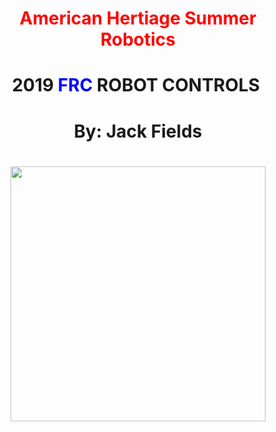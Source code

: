 <h1 style="text-align: center;"><span style="color: #ff0000;"><strong>American Hertiage Summer Robotics </strong></span></h1>
<h1 style="text-align: center;"><strong>2019 <span style="color: #0000ff;">FRC</span> ROBOT CONTROLS&nbsp;</strong></h1>
<h1 style="text-align: center;">By: Jack Fields</h1>
<h1 style="text-align: center;"><strong><img src="https://www.ahschool.com/data/news/thumbs/1579.full.jpg" alt="" width="408" height="408" /></strong></h1>
<p>&nbsp;</p>
